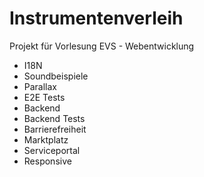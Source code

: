 # Instrumentenverleih
Projekt für Vorlesung EVS - Webentwicklung

- I18N
- Soundbeispiele
- Parallax
- E2E Tests
- Backend
- Backend Tests
- Barrierefreiheit
- Marktplatz
- Serviceportal
- Responsive

